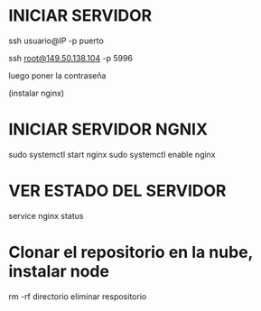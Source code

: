 # INICIAR SERVIDOR
ssh usuario@IP -p puerto

ssh root@149.50.138.104 -p 5996

luego poner la contraseña 

(instalar nginx)
# INICIAR SERVIDOR NGNIX

sudo systemctl start nginx
sudo systemctl enable nginx

# VER ESTADO DEL SERVIDOR

service nginx status

# Clonar el repositorio en la nube, instalar node 
rm -rf directorio
eliminar respositorio

